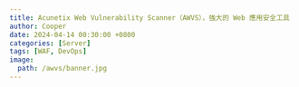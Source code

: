 ```yaml
---
title: Acunetix Web Vulnerability Scanner（AWVS），強大的 Web 應用安全工具
author: Cooper
date: 2024-04-14 00:30:00 +0800
categories: [Server]
tags: [WAF, DevOps]
image:
  path: /awvs/banner.jpg
---
```


